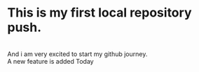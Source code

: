 # This is my first local repository push.
<br>
And i am very excited to start my github journey.
<br>
A new feature is added Today